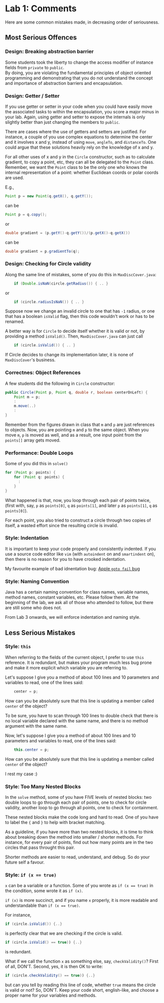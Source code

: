 # Lab 1: Comments

Here are some common mistakes made, in decreasing order of seriousness.

## Most Serious Offences

### Design: Breaking abstraction barrier

Some students took the liberty to change the access modifier of instance fields from `private` to `public`.  
By doing, you are violating the fundamental principles of object oriented programming and demonstrating that you do not understand the concept and importance of abstraction barriers and encapsulation.

### Design: Getter / Setter

If you use getter or setter in your code when you could have easily move the associated tasks to within the encapsulation, you score a major minus in your lab.  Again, using getter and setter to expose the internals is only slightly better than just changing the members to `public`.

There are cases where the use of getters and setters are justified.  For instance, a couple of you use complex equations to determine the center and it involves x and y, instead of using `move`, `angleTo`, and `distanceTo`.  One could argue that these solutions heavily rely on the knowledge of x and y.  

For all other uses of x and y in the `Circle` constructor, such as to calculate gradient, to copy a point, etc, they can all be delegated to the `Point` class.  Remember, we want the `Point` class to be the only one who knows the internal representation of a point: whether Euclidean coords or polar coords are used.
 
E.g., 
```Java
Point p = new Point(q.getX(), q.getY());
```
can be
```Java
Point p = q.copy();
```
or
```Java
double gradient = (p.getY()-q.getY())/(p.getX()-q.getX())
```
can be
```Java
double gradient = p.gradientTo(q);
```
   
### Design: Checking for Circle validity

Along the same line of mistakes, some of you do this in `MaxDiscCover.java`:

```Java
	if (Double.isNaN(circle.getRadius()) { .. } 
```
or 
```Java
	if (circle.radiusIsNaN()) { .. } 
```

Suppose now we change an invalid circle to one that has `-1` radius, or one that has a boolean `isValid` flag, then this code wouldn't work or has to be renamed.

A better way is for `Circle` to decide itself whether it is valid or not, by providing a method `isValid()`.  Then, `MaxDiscCover.java` can just call 
```Java
	if (circle.isValid()) { .. } 
```
If Circle decides to change its implementation later, it is none of `MaxDiscCover`'s business.

### Correctnes: Object References

A few students did the following in `Circle` constructor:

```Java
public Circle(Point p, Point q, double r, boolean centerOnLeft) {
	Point m = p;
	:
	m.move(..)
	:
}
```

Remember from the figures drawn in class that `m` and `p` are just references to objects.  Now, you are pointing `m` and `p` to the same object.  When you move `m`, `p` is moved as well, and as a result, one input point from the `points[]` array gets moved.

### Performance: Double Loops

Some of you did this in `solve()`

```Java
for (Point p: points) {
	for (Point q: points) {
	  :
	}
}
```

What happened is that, now, you loop through each pair of points  twice, (first with, say, `p` as `points[0]`, `q` as `points[1]`, and later `p` as `points[1]`, `q` as `points[0]`).  

For each point, you also tried to construct a circle through two copies of itself, a wasted effort since the resulting circle is invalid.

### Style: Indentation

It is important to keep your code properly and consistently indented.  If you use a source code editor like `vim` (with `autoindent` on and `smartindent` on), then there is no reason
for you to have crooked indentation.  

My favourite example of bad idnentation bug: [Apple `goto fail` bug](https://www.synopsys.com/blogs/software-security/understanding-apple-goto-fail-vulnerability-2/)

### Style: Naming Convention

Java has a certain naming convention for class names, variable names, method names, constant variables, etc.  Please follow them.  At the beginning of the lab, we ask all of those who attended to follow, but there are still some who does not.

From Lab 3 onwards, we will enforce indentation and naming style.

## Less Serious Mistakes

### Style: `this` 

When referring to the fields of the current object, I prefer to use `this` reference.  It is redundant, but makes your program much less bug prone and make it more explicit which variable you are referring to.

Let's suppose I give you a method of about 100 lines and 10 parameters and variables to read, one of the lines said:

```Java
	center = p;
```

How can you be absolutely sure that this line is updating a member called `center` of the object?

To be sure, you have to scan through 100 lines to double check that there is no local variable declared with the same name, and there is no method argument with the same name.

Now, let's suppose I give you a method of about 100 lines and 10 parameters and variables to read, one of the lines said:

```Java
	this.center = p;
```

How can you be absolutely sure that this line is updating a member called `center` of the object?

I rest my case :)

### Style: Too Many Nested Blocks

In the `solve` method, some of you have FIVE levels of nested blocks: two double loops to go through each pair of points, one to check for circle validity, another loop to go through all points, one to check for containment.

These nested blocks make the code long and hard to read.  One of you have to label the `{` and `}` to help with bracket matching.  

As a guideline, if you have more than two nested blocks, it is time to think about breaking down the method into smaller / shorter methods.  For instance, for every pair of points, find out how many points are in the two circles that pass throught this pair.

Shorter methods are easier to read, understand, and debug.  So do your future self a favour.

### Style: `if (x == true)`

`x` can be a variable or a function. Some of you wrote as `if (x == true)` in the condition, some wrote it as `if (x)`.

`if (x)` is more succinct, and if you name `x` properly, it is more readable and understandable than `if (x == true)`.

For instance, 

```Java
if (circle.isValid()) {..}
```

is perfectly clear that we are checking if the circle is valid.

```Java
if (circle.isValid() == true)) {..} 
```
is redundant.

What if we call the function `x` as something else, say, `checkValidity()`?  First of all, DON'T.  Second, yes, it is then OK to write:

```Java
if (circle.checkValidity() == true)) {..} 
```
but can you tell by reading this line of code, whether `true` means the circle is valid or not?  So, DON'T.  Keep your code short, english-like, and choose a proper name for your variables and methods.

